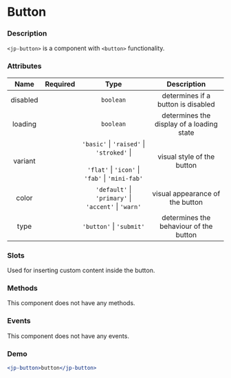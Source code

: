 # Button

### Description

`<jp-button>` is a component with `<button>` functionality.

### Attributes

| **Name** | **Required** |                                              **Type**                                               |              **Description**              |
| :------: | :----------: | :-------------------------------------------------------------------------------------------------: | :---------------------------------------: |
| disabled |              |                                              `boolean`                                              |    determines if a button is disabled     |
| loading  |              |                                              `boolean`                                              | determines the display of a loading state |
| variant  |              | `'basic'` \| `'raised'` \| `'stroked'` \| <br></br> `'flat'` \| `'icon'` \| `'fab'` \| `'mini-fab'` |        visual style of the button         |
|  color   |              |                        `'default'` \| `'primary'` \| `'accent'` \| `'warn'`                         |      visual appearance of the button      |
|   type   |              |                                      `'button'` \| `'submit'`                                       |  determines the behaviour of the button   |

### Slots

Used for inserting custom content inside the button.

### Methods

This component does not have any methods.

### Events

This component does not have any events.

### Demo

```jsx live
<jp-button>button</jp-button>
```
